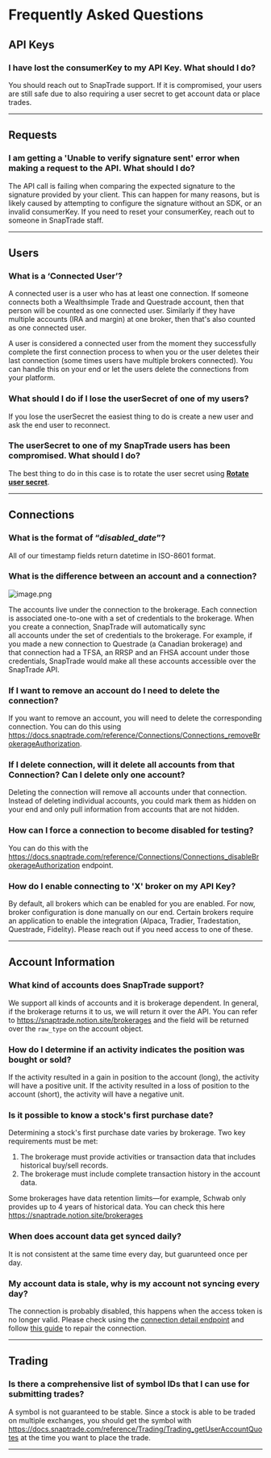 # Frequently Asked Questions

## API Keys

### **I have lost the consumerKey to my API Key. What should I do?**

You should reach out to SnapTrade support. If it is compromised, your users are still safe due to also requiring a user secret to get account data or place trades.

---

## Requests

### I am getting a 'Unable to verify signature sent' error when making a request to the API. What should I do?

The API call is failing when comparing the expected signature to the signature provided by your client. This can happen for many reasons, but is likely caused by attempting to configure the signature without an SDK, or an invalid consumerKey. If you need to reset your consumerKey, reach out to someone in SnapTrade staff.

---

## Users

### What is a ‘Connected User’?

A connected user is a user who has at least one connection. If someone connects both a Wealthsimple Trade and Questrade account, then that person will be counted as one connected user. Similarly if they have multiple accounts (IRA and margin) at one broker, then that's also counted as one connected user.

A user is considered a connected user from the moment they successfully complete the first connection process to when you or the user deletes their last connection (some times users have multiple brokers connected). You can handle this on your end or let the users delete the connections from your platform.

### What should I do if I lose the userSecret of one of my users?

If you lose the userSecret the easiest thing to do is create a new user and ask the end user to reconnect.

### **The userSecret to one of my SnapTrade users has been compromised. What should I do?**

The best thing to do in this case is to rotate the user secret using [**Rotate user secret**](https://docs.snaptrade.com/reference/Authentication/Authentication_resetSnapTradeUserSecret).

---

## Connections

### What is the format of “*disabled_date*”?

All of our timestamp fields return datetime in ISO-8601 format.

### **What is the difference between an account and a connection?**

![image.png](attachment:738d81dc-a7b9-4db1-ac34-ccb082f159f9:image.png)

The accounts live under the connection to the brokerage. Each connection is associated one-to-one with a set of credentials to the brokerage. When you create a connection, SnapTrade will automatically sync all accounts under the set of credentials to the brokerage. For example, if you made a new connection to Questrade (a Canadian brokerage) and that connection had a TFSA, an RRSP and an FHSA account under those credentials, SnapTrade would make all these accounts accessible over the SnapTrade API.

### **If I want to remove an account do I need to delete the connection?**

If you want to remove an account, you will need to delete the corresponding connection. You can do this using <https://docs.snaptrade.com/reference/Connections/Connections_removeBrokerageAuthorization>.

### **If I delete connection, will it delete all accounts from that Connection? Can I delete only one account?**

Deleting the connection will remove all accounts under that connection. Instead of deleting individual accounts, you could mark them as hidden on your end and only pull information from accounts that are not hidden.

### How can I force a connection to become disabled for testing?

You can do this with the <https://docs.snaptrade.com/reference/Connections/Connections_disableBrokerageAuthorization> endpoint.

### **How do I enable connecting to 'X' broker on my API Key?**

By default, all brokers which can be enabled for you are enabled. For now, broker configuration is done manually on our end. Certain brokers require an application to enable the integration (Alpaca, Tradier, Tradestation, Questrade, Fidelity). Please reach out if you need access to one of these.

---

## Account Information

### What kind of accounts does SnapTrade support?

We support all kinds of accounts and it is brokerage dependent. In general, if the brokerage returns it to us, we will return it over the API. You can refer to <https://snaptrade.notion.site/brokerages> and the field will be returned over the `raw_type` on the account object.

### How do I determine if an activity indicates the position was bought or sold?

If the activity resulted in a gain in position to the account (long), the activity will have a positive unit. If the activity resulted in a loss of position to the account (short), the activity will have a negative unit.

### **Is it possible to know a stock's first purchase date?**

Determining a stock's first purchase date varies by brokerage. Two key requirements must be met:

1. The brokerage must provide activities or transaction data that includes historical buy/sell records.
2. The brokerage must include complete transaction history in the account data.

Some brokerages have data retention limits—for example, Schwab only provides up to 4 years of historical data. You can check this here <https://snaptrade.notion.site/brokerages>

### When does account data get synced daily?

It is not consistent at the same time every day, but guarunteed once per day.

### My account data is stale, why is my account not syncing every day?

The connection is probably disabled, this happens when the access token is no longer valid. Please check using the [connection detail endpoint](https://docs.snaptrade.com/reference/Connections/Connections_detailBrokerageAuthorization) and follow [this guide](https://docs.snaptrade.com/docs/fix-broken-connections) to repair the connection.

---

## Trading

### Is there a comprehensive list of symbol IDs that I can use for submitting trades?

A symbol is not guaranteed to be stable. Since a stock is able to be traded on multiple exchanges, you should get the symbol with <https://docs.snaptrade.com/reference/Trading/Trading_getUserAccountQuotes> at the time you want to place the trade.

---
